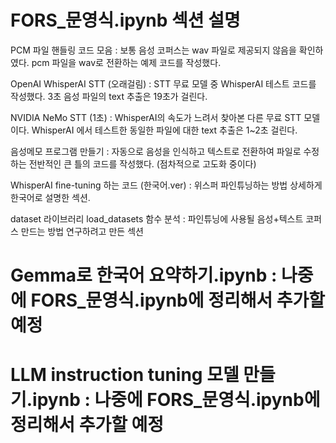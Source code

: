 # FORS_문영식.ipynb 섹션 설명

PCM 파일 핸들링 코드 모음 : 보통 음성 코퍼스는 wav 파일로 제공되지 않음을 확인하였다. pcm 파일을 wav로 전환하는 예제 코드를 작성했다.

OpenAI WhisperAI STT (오래걸림) : STT 무료 모델 중 WhisperAI 테스트 코드를 작성했다. 3초 음성 파일의 text 추출은 19초가 걸린다.

NVIDIA NeMo STT (1초) : WhisperAI의 속도가 느려서 찾아본 다른 무료 STT 모델이다. WhisperAI 에서 테스트한 동일한 파일에 대한 text 추출은 1~2초 걸린다.

음성메모 프로그램 만들기 : 자동으로 음성을 인식하고 텍스트로 전환하여 파일로 수정하는 전반적인 큰 틀의 코드를 작성했다. (점차적으로 고도화 중이다)

WhisperAI fine-tuning 하는 코드 (한국어.ver) : 위스퍼 파인튜닝하는 방법 상세하게 한국어로 설명한 섹션.

dataset 라이브러리 load_datasets 함수 분석 : 파인튜닝에 사용될 음성+텍스트 코퍼스 만드는 방법 연구하려고 만든 섹션


# Gemma로 한국어 요약하기.ipynb : 나중에 FORS_문영식.ipynb에 정리해서 추가할 예정
# LLM instruction tuning 모델 만들기.ipynb : 나중에 FORS_문영식.ipynb에 정리해서 추가할 예정
